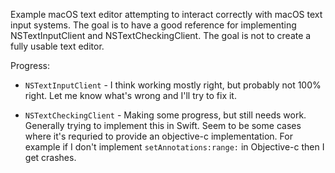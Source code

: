 Example macOS text editor attempting to interact correctly with macOS text input systems. The goal is to have a good reference for implementing NSTextInputClient and NSTextCheckingClient. The goal is not to create a fully usable text editor.

Progress:

- `NSTextInputClient` - I think working mostly right, but probably not 100% right. Let me know what's wrong and I'll try to fix it.

- `NSTextCheckingClient` - Making some progress, but still needs work. Generally trying to implement this in Swift. Seem to be some cases where it's requried to provide an objective-c implementation. For example if I don't implement `setAnnotations:range:` in Objective-c then I get crashes.
